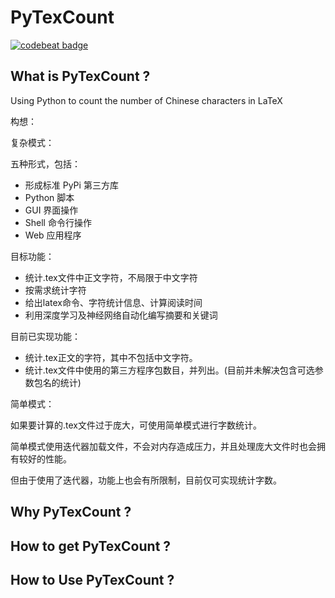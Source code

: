 # PyTexCount
[![codebeat badge](https://codebeat.co/badges/54028854-7c45-4cd6-b1af-25842c2de1b5)](https://codebeat.co/projects/github-com-hobeedzc-pytexcount-master)

## What is PyTexCount ? 
Using Python to count the number of Chinese characters in LaTeX

构想：

复杂模式：


五种形式，包括：
- 形成标准 PyPi 第三方库
- Python 脚本
- GUI 界面操作
- Shell 命令行操作
- Web 应用程序

目标功能：
- 统计.tex文件中正文字符，不局限于中文字符
- 按需求统计字符
- 给出latex命令、字符统计信息、计算阅读时间
- 利用深度学习及神经网络自动化编写摘要和关键词

目前已实现功能：
- 统计.tex正文的字符，其中不包括中文字符。
- 统计.tex文件中使用的第三方程序包数目，并列出。(目前并未解决包含可选参数包名的统计)

简单模式：

如果要计算的.tex文件过于庞大，可使用简单模式进行字数统计。

简单模式使用迭代器加载文件，不会对内存造成压力，并且处理庞大文件时也会拥有较好的性能。

但由于使用了迭代器，功能上也会有所限制，目前仅可实现统计字数。

## Why PyTexCount ?



## How to get PyTexCount ?



## How to Use PyTexCount ?


